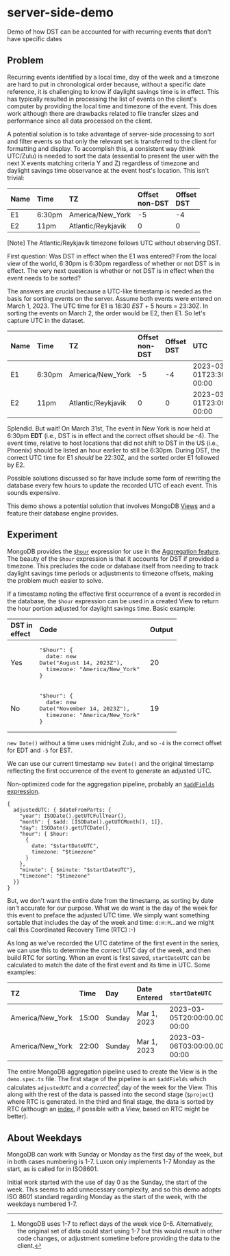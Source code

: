 # server-side-demo

Demo of how DST can be accounted for with recurring events that don't have specific dates

## Problem

Recurring events identified by a local time, day of the week and a timezone are hard to put in chronological order because, without a specific date reference, it is challenging to know if daylight savings time is in effect. This has typically resulted in processing the list of events on the client's computer by providing the local time and timezone of the event. This does work although there are drawbacks related to file transfer sizes and performance since all data processed on the client.

A potential solution is to take advantage of server-side processing to sort and filter events so that only the relevant set is transferred to the client for formatting and display. To accomplish this, a consistent way (think UTC/Zulu) is needed to sort the data (essential to present the user with the next X events matching criteria Y and Z) regardless of timezone and daylight savings time observance at the event host's location. This isn't trivial:

| Name | Time   | TZ                 | Offset <br> non-DST | Offset <br> DST |
| :--- | :----- | :----------------- | :------------------ | :-------------- |
| E1   | 6:30pm | America/New_York   | -5                  | -4              |
| E2   | 11pm   | Atlantic/Reykjavik | 0                   | 0               |

[Note] The Atlantic/Reykjavik timezone follows UTC without observing DST.

First question: Was DST in effect when the E1 was entered? From the local view of the world, 6:30pm is 6:30pm regardless of whether or not DST is in effect. The very next question is whether or not DST is in effect when the event needs to be sorted?

The answers are crucial because a UTC-like timestamp is needed as the basis for sorting events on the server. Assume both events were entered on March 1, 2023. The UTC time for E1 is 18:30 _EST_ + 5 hours = 23:30Z. In sorting the events on March 2, the order would be E2, then E1. So let's capture UTC in the dataset.

| Name | Time   | TZ                 | Offset <br> non-DST | Offset <br> DST | UTC                           |
| :--- | :----- | :----------------- | :------------------ | :-------------- | :---------------------------- |
| E1   | 6:30pm | America/New_York   | -5                  | -4              | 2023-03-01T23:30:00.000-00:00 |
| E2   | 11pm   | Atlantic/Reykjavik | 0                   | 0               | 2023-03-01T23:00:00.000-00:00 |

Splendid. But wait! On March 31st, The event in New York is now held at 6:30pm **EDT** (i.e., DST is in effect and the correct offset should be -4). The event time, relative to host locations that did not shift to DST in the US (i.e., Phoenix) should be listed an hour earlier to still be 6:30pm. During DST, the correct UTC time for E1 _should_ be 22:30Z, and the sorted order E1 followed by E2.

Possible solutions discussed so far have include some form of rewriting the database every few hours to update the recorded UTC of each event. This sounds expensive.

This demo shows a potential solution that involves MongoDB [Views](https://www.mongodb.com/docs/manual/core/views/) and a feature their database engine provides.

## Experiment

MongoDB provides the [`$hour`](https://www.mongodb.com/docs/manual/reference/operator/aggregation/hour/) expression for use in the [Aggregation feature](https://www.mongodb.com/docs/manual/reference/operator/aggregation/). The beauty of the `$hour` expression is that it accounts for DST if provided a timezone. This precludes the code or database itself from needing to track daylight savings time periods or adjustments to timezone offsets, making the problem much easier to solve.

If a timestamp noting the effective first occurrence of a event is recorded in the database, the `$hour` expression can be used in a created View to return the hour portion adjusted for daylight savings time. Basic example:

| DST in <br> effect | Code                                                                                                          | Output |
| :----------------- | :------------------------------------------------------------------------------------------------------------ | :----- |
| Yes                | <pre>"$hour": { <br> &nbsp;date: new Date("August 14, 2023Z"), <br> &nbsp;timezone: "America/New_York" <br>}  | 20     |
| No                 | <pre>"$hour": { <br> &nbsp;date: new Date("November 14, 2023Z"),<br> &nbsp;timezone: "America/New_York" <br>} | 19     |

`new Date()` without a time uses midnight Zulu, and so `-4` is the correct offset for EDT and `-5` for EST.

We can use our current timestamp `new Date()` and the original timestamp reflecting the first occurrence of the event to generate an adjusted UTC.

Non-optimized code for the aggregation pipeline, probably an [`$addFields` expression](https://www.mongodb.com/docs/v7.0/reference/operator/aggregation/addFields/).

```bson
{
  adjustedUTC: { $dateFromParts: {
    "year": ISODate().getUTCFullYear(),
    "month": { $add: [ISODate().getUTCMonth(), 1]},
    "day": ISODate().getUTCDate(),
    "hour": { $hour:
      {
        date: "$startDateUTC",
        timezone: "$timezone"
      }
    },
    "minute": { $minute: "$startDateUTC"},
    "timezone": "$timezone"
  }}
}
```

But, we don't want the entire date from the timestamp, as sorting by date isn't accurate for our purpose. What we do want is the day of the week for this event to preface the adjusted UTC time. We simply want something sortable that includes the day of the week and time: `d:H:M`...and we might call this Coordinated Recovery Time (RTC) :-)

As long as we've recorded the UTC datetime of the first event in the series, we can use this to determine the correct UTC day of the week, and then build RTC for sorting. When an event is first saved, `startDateUTC` can be calculated to match the date of the first event and its time in UTC. Some examples:

| TZ               | Time  | Day    | Date Entered | `startDateUTC`                |
| :--------------- | :---- | :----- | :----------- | :---------------------------- |
| America/New_York | 15:00 | Sunday | Mar 1, 2023  | 2023-03-05T20:00:00.000-00:00 |
| America/New_York | 22:00 | Sunday | Mar 1, 2023  | 2023-03-06T03:00:00.000-00:00 |

The entire MongoDB aggregation pipeline used to create the View is in the `demo.spec.ts` file. The first stage of the pipeline is an `$addFields` which calculates `adjustedUTC` and a _corrected_[^1] day of the week for the View. This along with the rest of the data is passed into the second stage (`$project`) where RTC is generated. In the third and final stage, the data is sorted by RTC (although an [index](https://www.mongodb.com/docs/manual/indexes/), if possible with a View, based on RTC might be better).

[^1]: MongoDB uses 1-7 to reflect days of the week vice 0-6. Alternatively, the original set of data could start using 1-7 but this would result in other code changes, or adjustment sometime before providing the data to the client.

## About Weekdays

MongoDB can work with Sunday or Monday as the first day of the week, but in both cases numbering is 1-7. Luxon only implements 1-7 Monday as the start, as is called for in ISO8601.

Initial work started with the use of day 0 as the Sunday, the start of the week. This seems to add unnecessary complexity, and so this demo adopts ISO 8601 standard regarding Monday as the start of the week, with the weekdays numbered 1-7.
